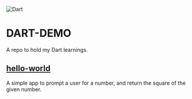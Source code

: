 ![Dart](https://img.shields.io/badge/dart-%230175C2.svg?style=for-the-badge&logo=dart&logoColor=white)

# DART-DEMO

A repo to hold my Dart learnings.

## [hello-world](https://github.com/Aaron-G-Sanchez/DART/tree/main/hello-world)

A simple app to prompt a user for a number, and return the square of the given number.

